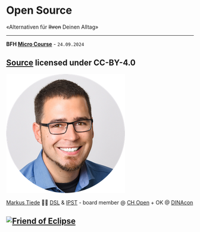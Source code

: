 # Open Source

«Alternativen für ~~Ihren~~ Deinen Alltag»

<hr>

**BFH [Micro Course](https://www.bfh.ch/wirtschaft/de/weiterbildung/kurse/micro-course-open-source-alternativen-fuer-ihren-alltag/)** - `24.09.2024`

[Source](https://github.com/digital-sustainability/open-source/blob/main/docs/slides/2024-mc-os/content.md) licensed under CC-BY-4.0
--
![me](https://github.com/MarkusTiede/about/raw/main/img/me-circle.png)

[Markus Tiede](http://www.mtiede.de) 👨‍🏫 [DSL](https://www.bfh.ch/de/forschung/forschungsbereiche/digital-sustainability-lab/) & [IPST](https://www.bfh.ch/de/forschung/forschungsbereiche/public-sector-transformation/) - board member @ [CH Open](https://www.ch-open.ch) + OK @ [DINAcon](https://dinacon.ch)

[![Friend of Eclipse](https://www.eclipse.org/community/newsletter/imagesmisc/frendsEclipse.png "Friend of Eclipse")](https://www.eclipse.org/projects/handbook/)
---